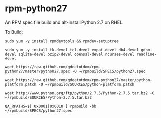 rpm-python27
============

An RPM spec file build and alt-install Python 2.7 on RHEL.

To Build:

`sudo yum -y install rpmdevtools && rpmdev-setuptree`

`sudo yum -y install tk-devel tcl-devel expat-devel db4-devel gdbm-devel sqlite-devel bzip2-devel openssl-devel ncurses-devel readline-devel`

`wget https://raw.github.com/gdeetotdom/rpm-python27/master/python27.spec -O ~/rpmbuild/SPECS/python27.spec`

`wget https://raw.github.com/gdeetotdom/rpm-python27/master/python-platform.patch -O ~/rpmbuild/SOURCES/python-platform.patch`

`wget http://www.python.org/ftp/python/2.7.5/Python-2.7.5.tar.bz2 -O ~/rpmbuild/SOURCES/Python-2.7.5.tar.bz2`

`QA_RPATHS=$[ 0x0001|0x0010 ] rpmbuild -bb ~/rpmbuild/SPECS/python27.spec`
